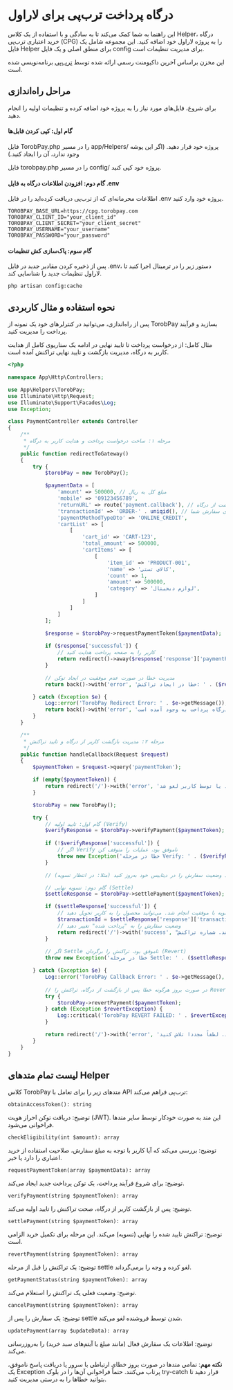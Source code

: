 # درگاه پرداخت ترب‌پی برای لاراول
این راهنما به شما کمک می‌کند تا به سادگی و با استفاده از یک کلاس Helper، درگاه خرید اعتباری ترب‌پی (CPG) را به پروژه لاراول خود اضافه کنید. این مجموعه شامل یک فایل Helper برای منطق اصلی و یک فایل config برای مدیریت تنظیمات است.

این مخزن براساس آخرین داکیومنت رسمی ارائه شده توسط [ترب‌پی](https://torobpay.com/) برنامه‌نویسی شده است.

## مراحل راه‌اندازی
برای شروع، فایل‌های مورد نیاز را به پروژه خود اضافه کرده و تنظیمات اولیه را انجام دهید.

#### گام اول: کپی کردن فایل‌ها
فایل TorobPay.php را در مسیر app/Helpers/ پروژه خود قرار دهید. (اگر این پوشه وجود ندارد، آن را ایجاد کنید.)

فایل torobpay.php را در مسیر config/ پروژه خود کپی کنید.

#### گام دوم: افزودن اطلاعات درگاه به فایل .env
اطلاعات محرمانه‌ای که از ترب‌پی دریافت کرده‌اید را در فایل .env پروژه خود وارد کنید.
```
TOROBPAY_BASE_URL=https://cpg.torobpay.com
TOROBPAY_CLIENT_ID="your_client_id"
TOROBPAY_CLIENT_SECRET="your_client_secret"
TOROBPAY_USERNAME="your_username"
TOROBPAY_PASSWORD="your_password"
```

#### گام سوم: پاک‌سازی کش تنظیمات
پس از ذخیره کردن مقادیر جدید در فایل .env، دستور زیر را در ترمینال اجرا کنید تا لاراول تنظیمات جدید را شناسایی کند.
```
php artisan config:cache
```

## نحوه استفاده و مثال کاربردی
پس از راه‌اندازی، می‌توانید در کنترلرهای خود یک نمونه از TorobPay بسازید و فرآیند پرداخت را مدیریت کنید.

مثال کامل: از درخواست پرداخت تا تایید نهایی
در ادامه یک سناریوی کامل از هدایت کاربر به درگاه، مدیریت بازگشت و تایید نهایی تراکنش آمده است.

```php
<?php

namespace App\Http\Controllers;

use App\Helpers\TorobPay;
use Illuminate\Http\Request;
use Illuminate\Support\Facades\Log;
use Exception;

class PaymentController extends Controller
{
    /**
     * مرحله ۱: ساخت درخواست پرداخت و هدایت کاربر به درگاه
     */
    public function redirectToGateway()
    {
        try {
            $torobPay = new TorobPay();

            $paymentData = [
                'amount' => 500000, // مبلغ کل به ریال
                'mobile' => '09123456789',
                'returnURL' => route('payment.callback'), // آدرس بازگشت از درگاه
                'transactionId' => 'ORDER-' . uniqid(), // شناسه یکتای سفارش شما
                'paymentMethodTypeDto' => 'ONLINE_CREDIT',
                'cartList' => [
                    [
                        'cart_id' => 'CART-123',
                        'total_amount' => 500000,
                        'cartItems' => [
                            [
                                'item_id' => 'PRODUCT-001',
                                'name' => 'کالای تستی',
                                'count' => 1,
                                'amount' => 500000,
                                'category' => 'لوازم دیجیتال',
                            ]
                        ]
                    ]
                ]
            ];
            
            $response = $torobPay->requestPaymentToken($paymentData);

            if ($response['successful']) {
                // کاربر را به صفحه پرداخت هدایت کنید
                return redirect()->away($response['response']['paymentPageUrl']);
            }

            // مدیریت خطا در صورت عدم موفقیت در ایجاد توکن
            return back()->with('error', 'خطا در ایجاد تراکنش: ' . ($response['error']['user_message'] ?? 'خطای نامشخص'));

        } catch (Exception $e) {
            Log::error('TorobPay Redirect Error: ' . $e->getMessage());
            return back()->with('error', 'مشکلی در ارتباط با درگاه پرداخت به وجود آمده است.');
        }
    }

    /**
     * مرحله ۲: مدیریت بازگشت کاربر از درگاه و تایید تراکنش
     */
    public function handleCallback(Request $request)
    {
        $paymentToken = $request->query('paymentToken');

        if (empty($paymentToken)) {
            return redirect('/')->with('error', 'پرداخت ناموفق بود یا توسط کاربر لغو شد.');
        }

        $torobPay = new TorobPay();

        try {
            // گام اول: تایید اولیه (Verify)
            $verifyResponse = $torobPay->verifyPayment($paymentToken);
            
            if (!$verifyResponse['successful']) {
                // اگر Verify ناموفق بود، عملیات را متوقف کن
                throw new Exception('خطا در مرحله Verify: ' . ($verifyResponse['error']['user_message'] ?? 'خطای نامشخص'));
            }

            // در این مرحله می‌توانید وضعیت سفارش را در دیتابیس خود به‌روز کنید (مثلا: در انتظار تسویه)

            // گام دوم: تسویه نهایی (Settle)
            $settleResponse = $torobPay->settlePayment($paymentToken);

            if ($settleResponse['successful']) {
                // تسویه با موفقیت انجام شد. می‌توانید محصول را به کاربر تحویل دهید.
                $transactionId = $settleResponse['response']['transactionId'];
                // وضعیت سفارش را به "پرداخت شده" تغییر دهید
                return redirect('/')->with('success', "پرداخت شما با موفقیت کامل شد. شماره تراکنش: {$transactionId}");
            }
            
            // اگر Settle ناموفق بود، تراکنش را برگردان (Revert)
            throw new Exception('خطا در مرحله Settle: ' . ($settleResponse['error']['user_message'] ?? 'خطای نامشخص'));

        } catch (Exception $e) {
            Log::error('TorobPay Callback Error: ' . $e->getMessage(), ['paymentToken' => $paymentToken]);
            
            // در صورت بروز هرگونه خطا پس از بازگشت از درگاه، تراکنش را Revert کنید
            try {
                $torobPay->revertPayment($paymentToken);
            } catch (Exception $revertException) {
                Log::critical('TorobPay REVERT FAILED: ' . $revertException->getMessage(), ['paymentToken' => $paymentToken]);
            }

            return redirect('/')->with('error', 'فرآیند پرداخت با مشکل مواجه شد. لطفاً مجددا تلاش کنید.');
        }
    }
}
```


## لیست تمام متدهای Helper
کلاس TorobPay متدهای زیر را برای تعامل با API ترب‌پی فراهم می‌کند:
```
obtainAccessToken(): string
```
توضیح: دریافت توکن احراز هویت (JWT). این متد به صورت خودکار توسط سایر متدها فراخوانی می‌شود.

```
checkEligibility(int $amount): array
```
توضیح: بررسی می‌کند که آیا کاربر با توجه به مبلغ سفارش، صلاحیت استفاده از خرید اعتباری را دارد یا خیر.

```
requestPaymentToken(array $paymentData): array
```
توضیح: برای شروع فرآیند پرداخت، یک توکن پرداخت جدید ایجاد می‌کند.

```
verifyPayment(string $paymentToken): array
```
توضیح: پس از بازگشت کاربر از درگاه، صحت تراکنش را تایید اولیه می‌کند.

```
settlePayment(string $paymentToken): array
```
توضیح: تراکنش تایید شده را نهایی (تسویه) می‌کند. این مرحله برای تکمیل خرید الزامی است.

```
revertPayment(string $paymentToken): array
```
توضیح: یک تراکنش را قبل از مرحله settle لغو کرده و وجه را برمی‌گرداند.

```
getPaymentStatus(string $paymentToken): array
```
توضیح: وضعیت فعلی یک تراکنش را استعلام می‌کند.

```
cancelPayment(string $paymentToken): array
```
توضیح: یک سفارش را پس از settle شدن توسط فروشنده لغو می‌کند.

```
updatePayment(array $updateData): array
```
توضیح: اطلاعات یک سفارش فعال (مانند مبلغ یا آیتم‌های سبد خرید) را به‌روزرسانی می‌کند.

**نکته مهم**: تمامی متدها در صورت بروز خطای ارتباطی با سرور یا دریافت پاسخ ناموفق، یک Exception پرتاب می‌کنند. حتماً فراخوانی آن‌ها را در بلوک try-catch قرار دهید تا بتوانید خطاها را به درستی مدیریت کنید.
